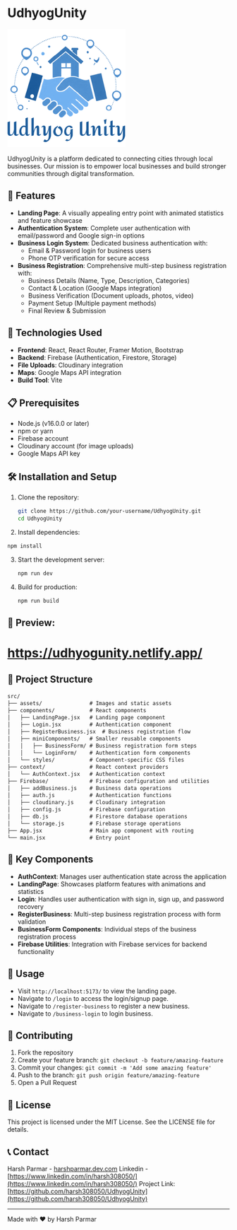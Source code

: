 # UdhyogUnity

![UdhyogUnity Logo](src/assets/udhyogunity.png)

UdhyogUnity is a platform dedicated to connecting cities through local businesses. Our mission is to empower local businesses and build stronger communities through digital transformation.

## 🚀 Features

- **Landing Page**: A visually appealing entry point with animated statistics and feature showcase
- **Authentication System**: Complete user authentication with email/password and Google sign-in options
- **Business Login System**: Dedicated business authentication with:
  - Email & Password login for business users
  - Phone OTP verification for secure access
- **Business Registration**: Comprehensive multi-step business registration with:
  - Business Details (Name, Type, Description, Categories)
  - Contact & Location (Google Maps integration)
  - Business Verification (Document uploads, photos, video)
  - Payment Setup (Multiple payment methods)
  - Final Review & Submission

## 🔧 Technologies Used

- **Frontend**: React, React Router, Framer Motion, Bootstrap
- **Backend**: Firebase (Authentication, Firestore, Storage)
- **File Uploads**: Cloudinary integration
- **Maps**: Google Maps API integration
- **Build Tool**: Vite

## 📋 Prerequisites

- Node.js (v16.0.0 or later)
- npm or yarn
- Firebase account
- Cloudinary account (for image uploads)
- Google Maps API key

## 🛠️ Installation and Setup

1. Clone the repository:

    ```bash
    git clone https://github.com/your-username/UdhyogUnity.git
    cd UdhyogUnity
    ```

2. Install dependencies:
  ``` bash
  npm install
  ```

3. Start the development server:

    ```bash
    npm run dev
    ```

4. Build for production:
   ```bash
   npm run build
   ```

## 📸 Preview:
<h1> <a href="https://udhyogunity.netlify.app/"> https://udhyogunity.netlify.app/ <a></h1>


## 📂 Project Structure

```
src/
├── assets/               # Images and static assets
├── components/           # React components
│   ├── LandingPage.jsx   # Landing page component
│   ├── Login.jsx         # Authentication component
│   ├── RegisterBusiness.jsx  # Business registration flow
│   ├── miniComponents/   # Smaller reusable components
│   │   ├── BusinessForm/ # Business registration form steps
│   │   └── LoginForm/    # Authentication form components
│   └── styles/           # Component-specific CSS files
├── context/              # React context providers
│   └── AuthContext.jsx   # Authentication context
├── Firebase/             # Firebase configuration and utilities
│   ├── addBusiness.js    # Business data operations
│   ├── auth.js           # Authentication functions
│   ├── cloudinary.js     # Cloudinary integration
│   ├── config.js         # Firebase configuration
│   ├── db.js             # Firestore database operations
│   └── storage.js        # Firebase storage operations
├── App.jsx               # Main app component with routing
└── main.jsx              # Entry point
```

## 🧩 Key Components

- **AuthContext**: Manages user authentication state across the application
- **LandingPage**: Showcases platform features with animations and statistics
- **Login**: Handles user authentication with sign in, sign up, and password recovery
- **RegisterBusiness**: Multi-step business registration process with form validation
- **BusinessForm Components**: Individual steps of the business registration process
- **Firebase Utilities**: Integration with Firebase services for backend functionality

## 🚀 Usage

- Visit `http://localhost:5173/` to view the landing page.
- Navigate to `/login` to access the login/signup page.
- Navigate to `/register-business` to register a new business.
- Navigate to `/business-login` to login business.

## 🤝 Contributing

1. Fork the repository
2. Create your feature branch: `git checkout -b feature/amazing-feature`
3. Commit your changes: `git commit -m 'Add some amazing feature'`
4. Push to the branch: `git push origin feature/amazing-feature`
5. Open a Pull Request

## 📝 License

This project is licensed under the MIT License. See the LICENSE file for details.

## 📞 Contact

Harsh Parmar - [harshparmar.dev.com](mailto:harshparmar.dev.com)
Linkedin - [https://www.linkedin.com/in/harsh308050/](https://www.linkedin.com/in/harsh308050/)
Project Link: [https://github.com/harsh308050/UdhyogUnity](https://github.com/harsh308050/UdhyogUnity)

---

Made with ❤️ by Harsh Parmar
